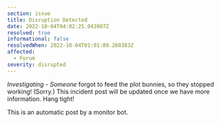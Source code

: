```yaml
---
section: issue
title: Disruption Detected
date: 2022-10-04T04:02:25.043907Z
resolved: true
informational: false
resolvedWhen: 2022-10-04T01:01:09.268383Z
affected:
  - Forum
severity: disrupted
---
```

*Investigating* - _Someone_ forgot to feed the plot bunnies, so they stopped working! (Sorry.) This incident post will be updated once we have more information. Hang tight!

This is an automatic post by a monitor bot.
        